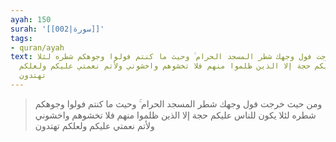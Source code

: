```yaml
---
ayah: 150
surah: '[[002|سورة]]'
tags:
- quran/ayah
text: ومن حيث خرجت فول وجهك شطر المسجد الحرام ۚ وحيث ما كنتم فولوا وجوهكم شطره لئلا
  يكون للناس عليكم حجة إلا الذين ظلموا منهم فلا تخشوهم واخشوني ولأتم نعمتي عليكم ولعلكم
  تهتدون
---
```

> ومن حيث خرجت فول وجهك شطر المسجد الحرام ۚ وحيث ما كنتم فولوا وجوهكم شطره لئلا يكون للناس عليكم حجة إلا الذين ظلموا منهم فلا تخشوهم واخشوني ولأتم نعمتي عليكم ولعلكم تهتدون
